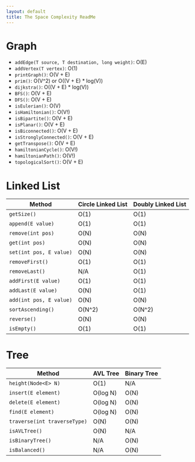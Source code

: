 ```yaml
---
layout: default
title: The Space Complexity ReadMe
---
```


# Graph

- `addEdge(T source, T destination, long weight)`: O(E)
- `addVertex(T vertex)`: O(1)
- `printGraph()`: O(V + E)
- `prim()`: O(V^2) or O((V + E) \* log(V))
- `dijkstra()`: O((V + E) \* log(V))
- `BFS()`: O(V + E)
- `DFS()`: O(V + E)
- `isEulerian()`: O(V)
- `isHamiltonian()`: O(V!)
- `isBipartite()`: O(V + E)
- `isPlanar()`: O(V + E)
- `isBiconnected()`: O(V + E)
- `isStronglyConnected()`: O(V + E)
- `getTranspose()`: O(V + E)
- `hamiltonianCycle()`: O(V!)
- `hamiltonianPath()`: O(V!)
- `topologicalSort()`: O(V + E)

# Linked List

| Method                  | Circle Linked List | Doubly Linked List |
| ----------------------- | ------------------ | ------------------ |
| `getSize()`             | O(1)               | O(1)               |
| `append(E value)`       | O(1)               | O(1)               |
| `remove(int pos)`       | O(N)               | O(N)               |
| `get(int pos)`          | O(N)               | O(N)               |
| `set(int pos, E value)` | O(N)               | O(N)               |
| `removeFirst()`         | O(1)               | O(1)               |
| `removeLast()`          | N/A                | O(1)               |
| `addFirst(E value)`     | O(1)               | O(1)               |
| `addLast(E value)`      | O(N)               | O(1)               |
| `add(int pos, E value)` | O(N)               | O(N)               |
| `sortAscending()`       | O(N^2)             | O(N^2)             |
| `reverse()`             | O(N)               | O(N)               |
| `isEmpty()`             | O(1)               | O(1)               |

# Tree

| Method                       | AVL Tree | Binary Tree |
| ---------------------------- | -------- | ----------- |
| `height(Node<E> N)`          | O(1)     | N/A         |
| `insert(E element)`          | O(log N) | O(N)        |
| `delete(E element)`          | O(log N) | O(N)        |
| `find(E element)`            | O(log N) | O(N)        |
| `traverse(int traverseType)` | O(N)     | O(N)        |
| `isAVLTree()`                | O(N)     | N/A         |
| `isBinaryTree()`             | N/A      | O(N)        |
| `isBalanced()`               | N/A      | O(N)        |
